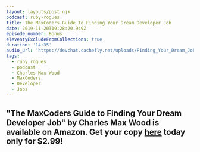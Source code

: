 ```yaml
---
layout: layouts/post.njk
podcast: ruby-rogues
title: The MaxCoders Guide To Finding Your Dream Developer Job
date: 2019-11-20T19:28:20.949Z
episode_number: Bonus
eleventyExcludeFromCollections: true
duration: '14:35'
audio_url: 'https://devchat.cachefly.net/uploads/Finding_Your_Dream_Job.mp3'
tags:
  - ruby_rogues
  - podcast
  - Charles Max Wood
  - MaxCoders
  - Developer
  - Jobs
---
```

## "**The MaxCoders Guide to Finding Your Dream Developer Job" by Charles Max Wood is available on Amazon. Get your copy** [**here**](https://www.amazon.com/MaxCoders-Guide-Finding-Dream-Developer-ebook/dp/B081MBL5C9/ref=sr_1_2?keywords=charles+max+wood&qid=1574160229&sr=8-2) **today only for $2.99!**
